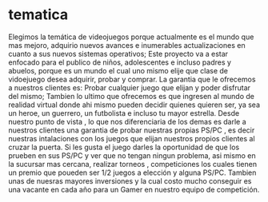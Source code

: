 # tematica

Elegimos la temática de videojuegos porque actualmente es el mundo que mas mejoro, adquirio nuevos avances e inumerables actualizaciones en cuanto a sus nuevos sistemas operativos; Este proyecto va a estar enfocado para el publico de niños, adolescentes e incluso padres y abuelos, porque es un mundo el cual uno mismo elije que clase de vidoejuego desea adquirir, probar y comprar.
La garantia que le ofrecemos a nuestros clientes es: Probar cualquier juego que elijan y poder disfrutar del mismo; Tambien lo ultimo que ofrecemos es que ingresen al mundo de realidad virtual donde ahi mismo pueden decidir quienes quieren ser, ya sea un heroe, un guerrero, un futbolista e incluso tu mayor estrella.
Desde nuestro punto de vista , lo que nos diferenciaria de los demas es darle a nuestros clientes una garantia de probar nuestras propias PS/PC , es decir nuestras intalaciones con los juegos que elijan nuestros propios clientes al cruzar la puerta. Si les gusta el juego darles la oportunidad de que los prueben en sus PS/PC y ver que no tengan ningun problema, asi mismo en la sucursar mas cercana, realizar torneos , competiciones los cuales tienen un premio que poueden ser 1/2 juegos a elección y alguna PS/PC. Tambien unas de nuesras mayores inversiones y la cual costo mucho conseguir es una vacante en cada año para un Gamer en nuestro equipo de competición. 
